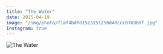```yaml
---
title: "The Water"
date: 2015-04-19
image: "/img/photo/f1af4bdfd1523151250d48ccc07b3b8f.jpg"
instagram: true
---
```


![The Water](/img/photo/f1af4bdfd1523151250d48ccc07b3b8f.jpg)
